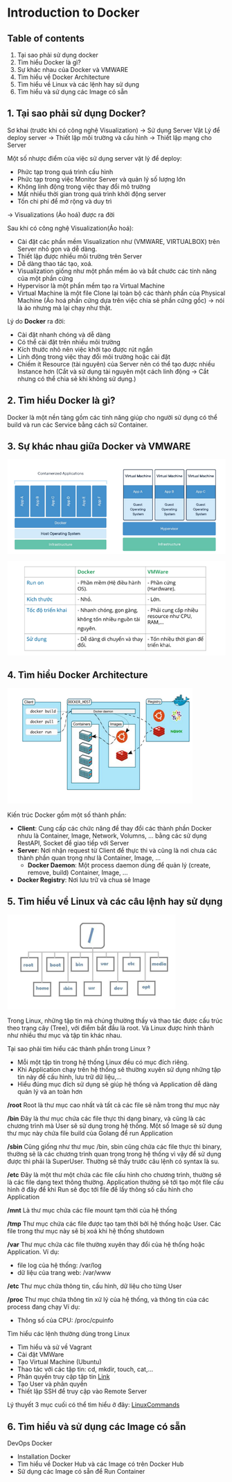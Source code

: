 # Introduction to Docker

## Table of contents

1. Tại sao phải sử dụng docker
2. Tìm hiểu Docker là gì?
3. Sự khác nhau của Docker và VMWARE
4. Tìm hiểu về Docker Architecture
5. Tìm hiểu về Linux và các lệnh hay sử dụng
6. Tìm hiểu và sử dụng các Image có sẵn

## 1. Tại sao phải sử dụng Docker?

Sơ khai (trước khi có công nghệ Visualization)
-> Sử dụng Server Vật Lý để deploy server
-> Thiết lập môi trường và cấu hình -> Thiết lập mạng cho Server

Một số nhược điểm của việc sử dụng server vật lý để deploy:

- Phức tạp trong quá trình cấu hình
- Phức tạp trong việc Monitor Server và quản lý số lượng lớn
- Không linh động trong việc thay đổi mô trường
- Mất nhiều thời gian trong quá trình khởi động server
- Tốn chi phí để mở rộng và duy trì

-> Visualizations (Ảo hoá) được ra đời

Sau khi có công nghệ Visualization(Ảo hoá):

- Cài đặt các phần mềm Visualization như
  (VMWARE, VIRTUALBOX) trên Server nhỏ
  gọn và dễ dàng.
- Thiết lập được nhiều môi trường trên
  Server
- Dễ dàng thao tác tạo, xoá.
- Visualization giống như một phần mềm ảo và bắt chước các tính năng của một phần cứng
- Hypervisor là một phần mềm tạo ra Virtual Machine
- Virtual Machine là một file Clone lại toàn bộ các thành phần của Physical Machine (Ảo hoá phần cứng dựa trên việc chia sẻ phần cứng gồc) -> nói là ảo nhưng mà lại chạy như thật.

Lý do **Docker** ra đời:

- Cài đặt nhanh chóng và dễ dàng
- Có thể cài đặt trên nhiều môi trường
- Kích thước nhỏ nên việc khởi tạo được rút ngắn
- Linh động trong việc thay đổi môi trường hoặc cài đặt
- Chiếm ít Resource (tài nguyên) của Server nên có thể tạo được nhiều Instance hơn (Cắt và sử dụng tài nguyên một cách linh động -> Cắt nhưng có thể chia sẻ khi không sử dụng.)

## 2. Tìm hiểu Docker là gì?

Docker là một nền tảng gồm các tính năng giúp cho người sử dụng có thể build và run các Service bằng cách sử Container.

## 3. Sự khác nhau giữa Docker và VMWARE

![Docker and VMWARE](image.png)

![Phân loại](image-1.png)

## 4. Tìm hiểu Docker Architecture

![alt text](image-2.png)

Kiến trúc Docker gồm một số thành phần:

- **Client**: Cung cấp các chức năng để thay đổi các thành phần Docker nhưu là Container, Image, Network, Volumns, ... bằng các sử dụng RestAPI, Socket để giao tiếp với Server
- **Server**: Nơi nhận request từ Client để thực thi và cũng là nơi chưa các thành phần quan trọng như là Container, Image, ...
  - **Docker Daemon**: Một process daemon dùng để quản lý (create, remove, build) Container, Image, ...
- **Docker Registry**: Nơi lưu trữ và chua sẻ Image

## 5. Tìm hiểu về Linux và các câu lệnh hay sử dụng

![alt text](image-3.png)

Trong Linux, những tập tin mà chúng thường thấy và thao tác được cấu trúc theo trạng cây (Tree), với điểm bắt đầu là root. Và Linux được hình thành như nhiều thư mục và tập tin khác nhau.

Tại sao phải tìm hiểu các thành phần trong Linux ?

- Mỗi một tập tin trong hệ thống Linux đều có mục đích riêng.
- Khi Application chạy trên hệ thống sẽ thường xuyên sử dụng những tập tin này để cấu hình, lưu trữ dữ liệu,...
- Hiểu đúng mục đích sử dụng sẽ giúp hệ thống và Application dễ dàng quản lý và an toàn hơn

**/root**
Root là thư mục cao nhất và tất cả các file sẽ nằm trong thư mục này

**/bin**
Đây là thư mục chứa các file thực thi dạng binary, và cũng là các chương trình mà User sẽ sử dụng trong hệ thống.
Một số Image sẽ sử dụng thư mục này chứa file build của Golang để run Application

**/sbin**
Cũng giống như thư mục /bin, sbin cũng chứa các file thực thi binary, thường sẽ là các chương trình quan trọng trong hệ thống vì vậy để sử dụng được thì phải là SuperUser.
Thường sẽ thấy trước câu lệnh có syntax là su.

**/etc**
Đây là một thư một chứa các file cấu hình cho chương trình, thường sẽ là các file dạng text thông thường. Application thường sẽ tới tạo một file cấu hình ở đây để khi Run sẽ đọc tới file để lấy thông số cấu hình cho Application

**/mnt**
Là thư mục chứa các file mount tạm thời của hệ thống

**/tmp**
Thư mục chứa các file được tạo tạm thời bởi hệ thống hoặc User. Các file trong thư mục này sẽ bị xoá khi hệ thống shutdown

**/var**
Thư mục chứa các file thường xuyên thay đổi của hệ thống hoặc Application.
Ví dụ:

- file log của hệ thống: /var/log
- dữ liệu của trang web: /var/www

**/etc**
Thư mục chứa thông tin, cấu hình, dữ liệu cho từng User

**/proc**
Thư mục chứa thông tin xử lý của hệ thống, và thông tin của các process đang chạy
Ví dụ:

- Thông số của CPU: /proc/cpuinfo

Tìm hiểu các lệnh thường dùng trong Linux

- Tìm hiểu và sử về Vagrant
- Cài đặt VMWare
- Tạo Virtual Machine (Ubuntu)
- Thao tác với các tập tin: cd, mkdir, touch, cat,...
- Phân quyền truy cập tập tin [Link](https://viblo.asia/p/phan-quyen-trong-linux-yMnKMbDNZ7P)
- Tạo User và phân quyền
- Thiết lập SSH để truy cập vào Remote Server

Lý thuyết 3 mục cuối có thể tìm hiểu ở đây: [LinuxCommands](./LinuxCommand.md)

## 6. Tìm hiểu và sử dụng các Image có sẵn

DevOps Docker

- Installation Docker
- Tìm hiểu về Docker Hub và các Image có trên Docker Hub
- Sử dụng các Image có sẵn để Run Container
